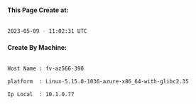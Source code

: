 
   
#### This Page Create at:

```bash

2023-05-09 - 11:02:31 UTC

```

#### Create By Machine:

```bash

Host Name : fv-az566-390

platform  : Linux-5.15.0-1036-azure-x86_64-with-glibc2.35

Ip Local  : 10.1.0.77

```

